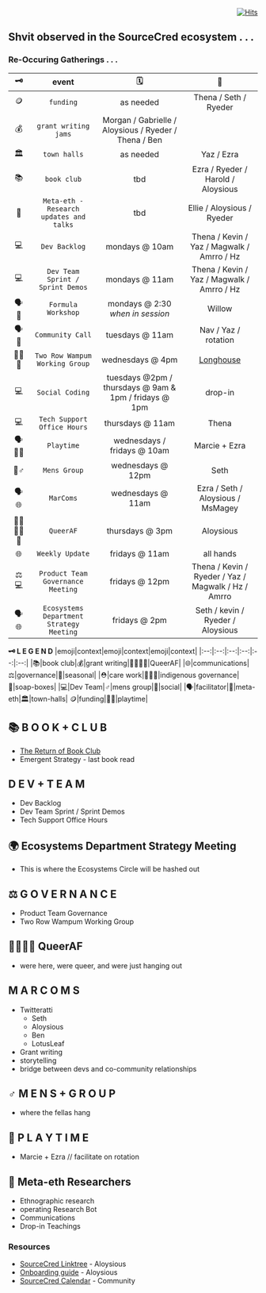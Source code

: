 <div align="right">
                 
[![Hits](https://hits.seeyoufarm.com/api/count/incr/badge.svg?url=https%3A%2F%2Fgithub.com%2FUnderground-Railroad%2FmagnificentMammals%2Fmain%2FbrainDump%2Fsourcecred%2FecosystemTasks.md&count_bg=%23FF00C1&title_bg=%23555555&icon=reverbnation.svg&icon_color=%23FF00C1&title=hits&edge_flat=false)](https://hits.seeyoufarm.com)
                 
</div>

## Shvit observed in the SourceCred ecosystem . . . 
### Re-Occuring Gatherings . . . 
|🗝️|event|🗓️|🧵|
|:--:|:--:|:--:|:--:|
|🪙|`funding`|as needed|Thena / Seth / Ryeder|
|💰|`grant writing jams`|Morgan / Gabrielle / Aloysious / Ryeder / Thena / Ben|
|🏛️|`town halls`|as needed|Yaz / Ezra|
|📚|`book club`|tbd|Ezra / Ryeder / Harold / Aloysious|
|🔭|`Meta-eth - Research updates and talks`|tbd|Ellie / Aloysious / Ryeder|
|💻|`Dev Backlog`|mondays @ 10am|Thena / Kevin / Yaz / Magwalk / Amrro / Hz|
|💻|`Dev Team Sprint / Sprint Demos`|mondays @ 11am|Thena / Kevin / Yaz / Magwalk / Amrro / Hz|
|🗣️🍂|`Formula Workshop`|mondays @ 2:30 *when in session*|Willow|
|🗣️👥|`Community Call`|tuesdays @ 11am|Nav / Yaz / rotation|
|🐢🐺🐻|`Two Row Wampum Working Group`|wednesdays @ 4pm|[Longhouse](https://www.facebook.com/longhouse.stuartmyiow)|
|💻|`Social Coding`|tuesdays @2pm / thursdays @ 9am & 1pm / fridays @ 1pm|drop-in|
|💻|`Tech Support Office Hours`|thursdays @ 11am|Thena|
|🗣️👥🤸|`Playtime`|wednesdays / fridays @ 10am|Marcie + Ezra|
|👥♂️|`Mens Group`|wednesdays @ 12pm|Seth|
|🗣️🌐|`MarComs`|wednesdays @ 11am|Ezra / Seth / Aloysious / MsMagey|
|🏳️‍⚧️🏳️‍🌈👥|`QueerAF`|thursdays @ 3pm|Aloysious| 
|🌐|`Weekly Update`|fridays @ 11am|all hands|
|⚖️💻|`Product Team Governance Meeting`|fridays @ 12pm|Thena / Kevin / Ryeder / Yaz / Magwalk / Hz / Amrro|
|🗣️🌐|`Ecosystems Department Strategy Meeting`|fridays @ 2pm|Seth / kevin / Ryeder / Aloysious|


**🗝️ L E G E N D**
|emoji|context|emoji|context|emoji|context|
|:--:|:--:|:--:|:--:|:--:|:--:|
|📚|book club|💰|grant writing|🏳️‍⚧️🏳️‍🌈|QueerAF|
|🌐|communications|⚖️|governance|🍂|seasonal|
|⛑️|care work|🐢🐺🐻|indigenous governance|🧼|soap-boxes|
|💻|Dev Team|♂️|mens group|👥|social|
|🗣️|facilitator|🔭|meta-eth|🏛️|town-halls|
🪙|funding|🤸🏾|playtime|


## 📚 B O O K + C L U B
+ [The Return of Book Club](https://discourse.sourcecred.io/t/the-return-of-book-club/1330)
+ Emergent Strategy - last book read
## D E V + T E A M
+ Dev Backlog
+ Dev Team Sprint / Sprint Demos
+ Tech Support Office Hours
## 🌍 Ecosystems Department Strategy Meeting
+ This is where the Ecosystems Circle will be hashed out
## ⚖️ G O V E R N A N C E
+ Product Team Governance
+ Two Row Wampum Working Group
## 🏳️‍⚧🏳️‍🌈 QueerAF
+ were here, were queer, and were just hanging out
## M A R C O M S 
+ Twitteratti 
  + Seth
  + Aloysious
  + Ben
  + LotusLeaf 
+ Grant writing
+ storytelling 
+ bridge between devs and co-community relationships 
## ♂️ M E N S + G R O U P
+ where the fellas hang
## 🤸 P L A Y T I M E 
+ Marcie + Ezra // facilitate on rotation
## 🔭 Meta-eth Researchers
+ Ethnographic research
+ operating Research Bot
+ Communications
+ Drop-in Teachings



### Resources
- [SourceCred Linktree](https://linktr.ee/sourcecred) - Aloysious
- [Onboarding guide](https://github.com/orgs/sourcecred/projects/8) - Aloysious
- [SourceCred Calendar](https://calendar.google.com/calendar/u/0/embed?src=ops@sourcecred.io) - Community
